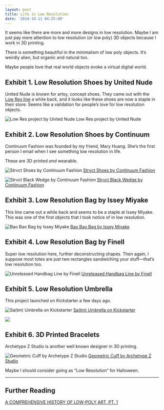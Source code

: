 ```yaml
---
layout: post
title: Life in Low Resolution
date: '2014-10-11 04:25:00'
---
```


It seems like there are more and more designs in low resolution. Maybe I am just pay more attention to low resolution (or low poly) 3D objects because I work in 3D printing.

There is something beautiful in the minimalism of low poly objects. It’s weirdly alien, but organic and natural too.

Maybe people love that real world objects evoke a virtual digital world.

## Exhibit 1. Low Resolution Shoes by United Nude

United Nude is known for artsy, concept shoes. They came out with the [Low Res line](http://www.unitednude.com/lo-res-shoes) a while back, and it looks like these shoes are now a staple in their store. Seems like a validation for people’s love for low resolution objects.

![Low Res project by United Nude](/content/images/2015/05/lowres_1.jpeg)
Low Res project by United Nude

## Exhibit 2. Low Resolution Shoes by Continuum

Continuum Fashion was founded by my friend, Mary Huang. She’s the first person I email when I see something low resolution in life.

These are 3D printed *and* wearable.

![Strvct Shoes by Continuum Fashion](/content/images/2015/05/lowres_2.jpeg)
[Strvct Shoes by Continuum Fashion](http://www.continuumfashion.com/shoes.php)

![Strvct Black Wedge by Continuum Fashion](/content/images/2015/05/lowres_3.jpeg)
[Strvct Black Wedge by Continuum Fashion](http://shop.continuumfashion.com/products/strvct-solid-black-wedge)

## Exhibit 3. Low Resolution Bag by Issey Miyake

This line came out a while back and seems to be a staple at Issey Miyake. This was one of the first objects that I took notice of in low resolution.

![Bao Bao Bag by Issey Miyake](/content/images/2015/05/lowres_4.jpeg)
[Bao Bao Bag by Issey Miyake](http://www.baobaoisseymiyake.com/)

## Exhibit 4. Low Resolution Bag by Finell

Super low resolution here, further deconstructing shapes. Then again, I suppose most totes are just two rectangles sandwiching your stuff—that’s low resolution too.

![Unreleased Handbag Line by Finell](/content/images/2015/05/lowres_5.jpeg)
[Unreleased Handbag Line by Finell](http://finell.co/handbags-2/)

## Exhibit 5. Low Resolution Umbrella

This project launched on Kickstarter a few days ago.

![Sa(tm) Umbrella on Kickstarter](/content/images/2015/05/lowres_6.jpeg)
[Sa(tm) Umbrella on Kickstarter](https://www.kickstarter.com/projects/860103721/satm-the-umbrella-reimagined)

![](/content/images/2015/05/lowres_7.gif)

## Exhibit 6. 3D Printed Bracelets

Archetype Z Studio is another well known designer in 3D printing.

![Geometric Cuff by Archetype Z Studio](/content/images/2015/05/lowres_8.jpeg)
[Geometric Cuff by Archetype Z Studio](http://www.archetypez.com/)

Maybe I should consider going as “Low Resolution” for Halloween.

---

## Further Reading

[A COMPREHENSIVE HISTORY OF LOW-POLY ART, PT. 1](http://killscreendaily.com/articles/poly-generational/)